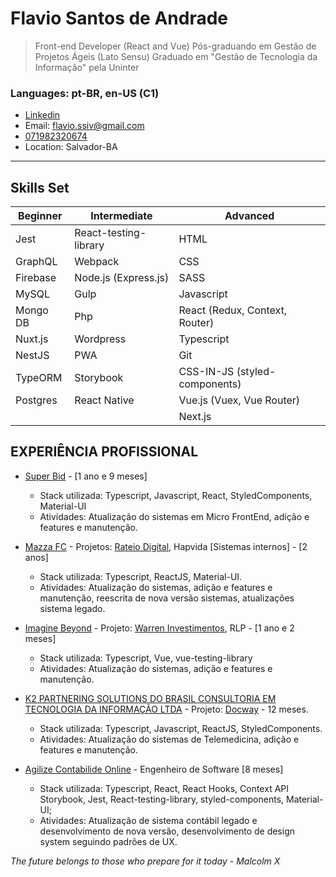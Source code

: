 # Flavio Santos de Andrade

> Front-end Developer (React and Vue)
> Pós-graduando em Gestão de Projetos Ágeis (Lato Sensu)
> Graduado em "Gestão de Tecnologia da Informação" pela Uninter

### Languages: pt-BR, en-US (C1)

- [Linkedin](https://www.linkedin.com/in/flavio-andrade-900552192/)
- Email: <flavio.ssiv@gmail.com>
- [071982320674](https://api.whatsapp.com/send?1=pt_BR&phone=5571982320674)
- Location: Salvador-BA

---

## Skills Set

<!-- > Subtitle: B - Beginner, I - Intermediate and A - Advanced -->

| Beginner | Intermediate          | Advanced                       |
| -------- | --------------------- | ------------------------------ |
| Jest     | React-testing-library | HTML                           |
| GraphQL  | Webpack               | CSS                            |
| Firebase | Node.js (Express.js)  | SASS                           |
| MySQL    | Gulp                  | Javascript                     |
| Mongo DB | Php                   | React (Redux, Context, Router) |
| Nuxt.js  | Wordpress             | Typescript                     |
| NestJS   | PWA                   | Git                            |
| TypeORM  | Storybook             | CSS-IN-JS (styled-components)  |
| Postgres | React Native          | Vue.js (Vuex, Vue Router)      |
|          |                       | Next.js                        |

<!-- ### DevOps
Jenkins, Docker -->

<!-- Materialize CSS, Bulma CSS e Bootstrap. -->

## EXPERIÊNCIA PROFISSIONAL

- [Super Bid](https://www.superbid.net/) - [1 ano e 9 meses]

  - Stack utilizada: Typescript, Javascript, React, StyledComponents, Material-UI
  - Atividades: Atualização do sistemas em Micro FrontEnd, adição e features e manutenção.

- [Mazza FC](https://mazzafc.tech/) - Projetos: [Rateio Digital](https://www.rateiodigital.com.br/), Hapvida [Sistemas internos] - [2 anos]

  - Stack utilizada: Typescript, ReactJS, Material-UI.
  - Atividades: Atualização do sistemas, adição e features e manutenção, reescrita de nova versão sistemas, atualizações sistema legado.

- [Imagine Beyond](https://www.imaginebeyond.com.br/) - Projeto: [Warren Investimentos](https://warren.com.br/app/#/signin), RLP - [1 ano e 2 meses]

  - Stack utilizada: Typescript, Vue, vue-testing-library
  - Atividades: Atualização do sistemas, adição e features e manutenção.

- [K2 PARTNERING SOLUTIONS DO BRASIL CONSULTORIA EM TECNOLOGIA DA INFORMAÇÃO LTDA](https://k2partnering.com/) - Projeto: [Docway](https://docway.com.br/) - 12 meses.

  - Stack utilizada: Typescript, Javascript, ReactJS, StyledComponents.
  - Atividades: Atualização do sistemas de Telemedicina, adição e features e manutenção.

<!-- - [BetSul](https://www.betsul.com/loterias) - [1 ano e 4 meses]

  - Stack utilizada: Javascript, ReactJS.
  - Atividades: Atualização do sistemas, adição e features e manutenção. -->

<!-- - [Squadra Digital](https://www.squadra.com.br/) - Analista de sistemas [3 meses]

  - Stack utilizada: Javascript, ReactJS, React Hooks, Material UI.
  - Atividades: Atualização de portal parceiro. Manutenção e ajustes do sistema de atendimento ao cliente parceiro seguindo design system. -->

- [Agilize Contabilide Online](https://www.agilize.com.br/) - Engenheiro de Software [8 meses]

  - Stack utilizada: Typescript, React, React Hooks, Context API Storybook, Jest, React-testing-library, styled-components, Material-UI;
  - Atividades: Atualização de sistema contábil legado e desenvolvimento de nova versão, desenvolvimento de design system seguindo padrões de UX.

<!-- - [Ingenium Systems](https://ingenium-systems.com.br/) - [5 meses]

  - Stack utilizada: React, React Hooks, Redux, Redux-thunk;
  - Atividades: Atualização de aplicação, criação de interfaces do projeto de chatbot;

- [WTF](https://www.wtf.inf.br/) - Desenvolvedor Front-end Jr [6 meses]

  - Stack utilizada: Vue.js, Sass, Express;
  - Atividades: Projetos diversos com foco em criação de interfaces e usabilidade;

- [Player 2](https://player2.tech/sobre-a-player-2/) - Estagio Front-end [5 meses]

  - Stack utilizada: Wordpress, php, javascript, sass;
  - Atividades: Criação de websites corporativos e institucionais;

- Keep Informatica - Estagio Front-end [5 meses]
  - Stack utilizada: Wordpress, php, javascript, sass;
  - Atividades: Helpdesk e atualização/manutenção do site atual da empresa. -->

<!-- ## PROTFÓLIO

- [Betsul Loterias](https://www.betsul.com/loterias)
- [Mazza FC: Rateio Digital](https://app.rdpay.com.br/pagamento/instituicao)
- [Pottencial Seguradora](https://pottencial.com.br/)

- [TECLA UP - Wordpress](https://teclaup.com/)
- [HERMES LANDINGPAGE](http://wtf.inf.br/hermes/) "Projeto não finalizado"
- [BLUM - Wordpress](http://www.blumdh.com.br/)
- [TOPFY - Wordpress](http://topfy.net.br/)
- [HERMES - Vue.js](https://relaxed-lovelace-47c83d.netlify.com) "Projeto não finalizado"
- [DECLARE ONLINE](http://declareonline.com.br)
- [JUNIOR BARRETO](https://jrbarreto.com.br/)

Testes:

- [Teste em React & useReducer+useContext](https://fsareactmusic.herokuapp.com/reactmusic)
- [Teste em React & DialogFlow](https://hidden-shore-37841.herokuapp.com)
- [Teste em React & Redux](https://crwn-live-fsa.herokuapp.com)
- [Teste em React I](https://fsassiv.github.io/fluent/)

- [Teste Vue.js simples PWA](https://thirsty-edison-a3034a.netlify.com/)
- [Teste Vue.js](https://fsassiv.github.io/tmdbclose/) -->

<!-- ## PRETENSÃO SALARIAL

- PJ \> R\$ 10.000,00
- CLT \> R\$ 9.000,00 -->

_The future belongs to those who prepare for it today - Malcolm X_
